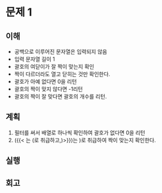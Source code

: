# 문제 1

## 이해

- 공백으로 이루어진 문자열은 입력되지 않음
- 입력 문자열 길이 1 
- 괄호의 여닫이가 잘 짝이 맞는지 확인
- 짝이 다르더라도 열고 닫히는 것만 확인한다.
- 괄호가 아예 없다면 0을 리턴
- 괄호의 짝이 맞지 않다면 -1리턴
- 괄호의 짝이 잘 맞다면 괄호의 개수를 리턴.

## 계획

1. 필터를 써서 배열로 하나씩 확인하여 괄호가 없다면 0을 리턴
2. ({{< 는 (로 취급하고,)>}})는 )로 취급하여 짝이 맞는지 확인한다.


## 실행

## 회고

